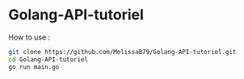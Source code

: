 # Golang-API-tutoriel

How to use :

```sh
git clone https://github.com/MelissaB79/Golang-API-tutoriel.git
cd Golang-API-tutoriel
go run main.go
```